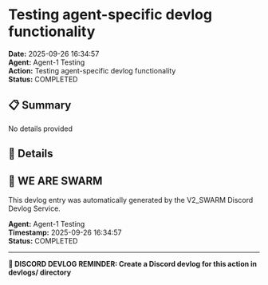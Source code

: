 # Testing agent-specific devlog functionality

**Date:** 2025-09-26 16:34:57  
**Agent:** Agent-1 Testing  
**Action:** Testing agent-specific devlog functionality  
**Status:** COMPLETED

## 📋 Summary

No details provided

## 🎯 Details

## 🐝 WE ARE SWARM

This devlog entry was automatically generated by the V2_SWARM Discord Devlog Service.

**Agent:** Agent-1 Testing  
**Timestamp:** 2025-09-26 16:34:57  
**Status:** COMPLETED

---

**📝 DISCORD DEVLOG REMINDER: Create a Discord devlog for this action in devlogs/ directory**

